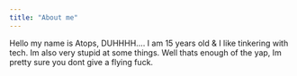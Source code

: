```yaml
---
title: "About me"
---
```

Hello my name is Atops, DUHHHH.... I am 15 years old & I like tinkering with tech. Im also very stupid at some things. Well thats enough of the yap, Im pretty sure you dont give a flying fuck.